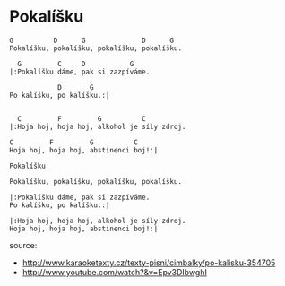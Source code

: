 
# Pokalíšku

```
G          D      G              D      G
Pokalíšku, pokalíšku, pokalíšku, pokalíšku.

  G         C     D           G
|:Pokalíšku dáme, pak si zazpíváme. 

            D       G
Po kalíšku, po kalíšku.:|


  C         F         G          C
|:Hoja hoj, hoja hoj, alkohol je síly zdroj.

C         F         G          C
Hoja hoj, hoja hoj, abstinenci boj!:|
```


```
Pokalíšku

Pokalíšku, pokalíšku, pokalíšku, pokalíšku.

|:Pokalíšku dáme, pak si zazpíváme. 
Po kalíšku, po kalíšku.:|

|:Hoja hoj, hoja hoj, alkohol je síly zdroj. 
Hoja hoj, hoja hoj, abstinenci boj!:|

```


source:
* http://www.karaoketexty.cz/texty-pisni/cimbalky/po-kalisku-354705
* http://www.youtube.com/watch?&v=Epv3DIbwghI

